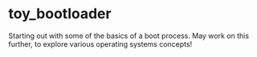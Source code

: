 # toy_bootloader
Starting out with some of the basics of a boot process.
May work on this further, to explore various operating systems concepts!
